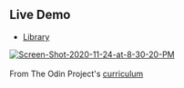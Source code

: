 ## Live Demo

- [Library](https://ozansozuozgit.github.io/library/)

<a href="https://ibb.co/SRJc8Vb"><img src="https://i.ibb.co/NZ7rPW5/Screen-Shot-2020-11-24-at-8-30-20-PM.png" alt="Screen-Shot-2020-11-24-at-8-30-20-PM" border="0"></a>
<br>
<br>
From The Odin Project's  [curriculum](https://www.theodinproject.com/courses/javascript/lessons/library?ref=lnav)
